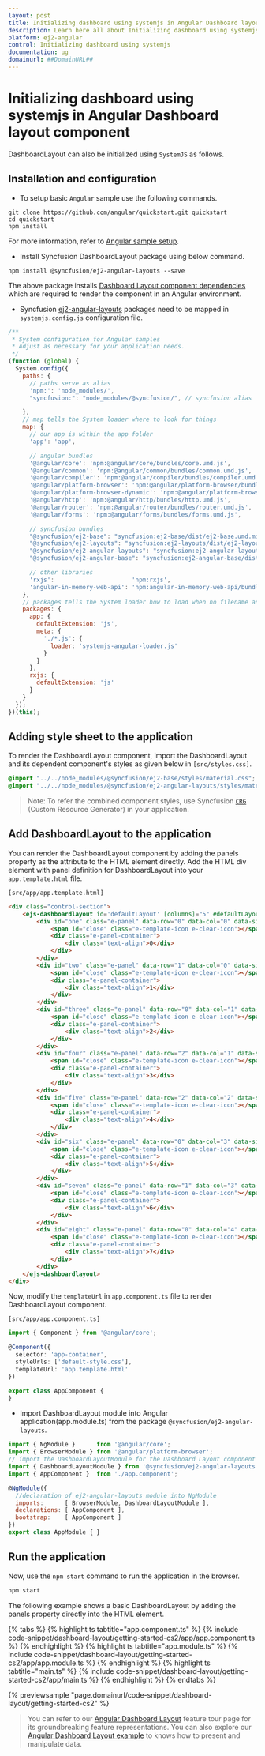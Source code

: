 ```yaml
---
layout: post
title: Initializing dashboard using systemjs in Angular Dashboard layout component | Syncfusion
description: Learn here all about Initializing dashboard using systemjs in Syncfusion Angular Dashboard layout component of Syncfusion Essential JS 2 and more.
platform: ej2-angular
control: Initializing dashboard using systemjs 
documentation: ug
domainurl: ##DomainURL##
---
```


# Initializing dashboard using systemjs in Angular Dashboard layout component

DashboardLayout can also be initialized using `SystemJS` as follows.

## Installation and configuration

* To setup basic `Angular` sample use the following commands.

```
git clone https://github.com/angular/quickstart.git quickstart
cd quickstart
npm install
```

For more information, refer to [Angular sample setup](https://angular.io/guide/setup).

* Install Syncfusion DashboardLayout package using below command.

```
npm install @syncfusion/ej2-angular-layouts --save
```

The above package installs [Dashboard Layout component dependencies](#dependencies) which are required to render the component in an Angular environment.

* Syncfusion [ej2-angular-layouts](#dependencies) packages need to be mapped in `systemjs.config.js` configuration file.

```javascript
/**
 * System configuration for Angular samples
 * Adjust as necessary for your application needs.
 */
(function (global) {
  System.config({
    paths: {
      // paths serve as alias
      'npm:': 'node_modules/',
      "syncfusion:": "node_modules/@syncfusion/", // syncfusion alias

    },
    // map tells the System loader where to look for things
    map: {
      // our app is within the app folder
      'app': 'app',

      // angular bundles
      '@angular/core': 'npm:@angular/core/bundles/core.umd.js',
      '@angular/common': 'npm:@angular/common/bundles/common.umd.js',
      '@angular/compiler': 'npm:@angular/compiler/bundles/compiler.umd.js',
      '@angular/platform-browser': 'npm:@angular/platform-browser/bundles/platform-browser.umd.js',
      '@angular/platform-browser-dynamic': 'npm:@angular/platform-browser-dynamic/bundles/platform-browser-dynamic.umd.js',
      '@angular/http': 'npm:@angular/http/bundles/http.umd.js',
      '@angular/router': 'npm:@angular/router/bundles/router.umd.js',
      '@angular/forms': 'npm:@angular/forms/bundles/forms.umd.js',

      // syncfusion bundles
      "@syncfusion/ej2-base": "syncfusion:ej2-base/dist/ej2-base.umd.min.js",
      "@syncfusion/ej2-layouts": "syncfusion:ej2-layouts/dist/ej2-layouts.umd.min.js",
      "@syncfusion/ej2-angular-layouts": "syncfusion:ej2-angular-layouts/dist/ej2-angular-layouts.umd.min.js",
      "@syncfusion/ej2-angular-base": "syncfusion:ej2-angular-base/dist/ej2-angular-base.umd.min.js",

      // other libraries
      'rxjs':                      'npm:rxjs',
      'angular-in-memory-web-api': 'npm:angular-in-memory-web-api/bundles/in-memory-web-api.umd.js'
    },
    // packages tells the System loader how to load when no filename and/or no extension
    packages: {
      app: {
        defaultExtension: 'js',
        meta: {
          './*.js': {
            loader: 'systemjs-angular-loader.js'
          }
        }
      },
      rxjs: {
        defaultExtension: 'js'
      }
    }
  });
})(this);
```

## Adding style sheet to the application

To render the DashboardLayout component, import the DashboardLayout and its dependent component's styles as given below in `[src/styles.css]`.

```css
@import "../../node_modules/@syncfusion/ej2-base/styles/material.css";
@import "../../node_modules/@syncfusion/ej2-angular-layouts/styles/material.css";
```

>Note: To refer the combined component styles, use Syncfusion [`CRG`](https://crg.syncfusion.com/) (Custom Resource Generator) in your application.

## Add DashboardLayout to the application

You can render the DashboardLayout component by adding the panels property as the attribute to the HTML element directly. Add the HTML div element with panel definition for DashboardLayout into your `app.template.html` file.

`[src/app/app.template.html]`

```html
<div class="control-section">
    <ejs-dashboardlayout id='defaultLayout' [columns]="5" #defaultLayout [cellSpacing]='cellSpacing'>
        <div id="one" class="e-panel" data-row="0" data-col="0" data-sizeX="1" data-sizeY="1">
            <span id="close" class="e-template-icon e-clear-icon"></span>
            <div class="e-panel-container">
                <div class="text-align">0</div>
            </div>
        </div>
        <div id="two" class="e-panel" data-row="1" data-col="0" data-sizeX="1" data-sizeY="2">
            <span id="close" class="e-template-icon e-clear-icon"></span>
            <div class="e-panel-container">
                <div class="text-align">1</div>
            </div>
        </div>
        <div id="three" class="e-panel" data-row="0" data-col="1" data-sizeX="2" data-sizeY="2">
            <span id="close" class="e-template-icon e-clear-icon"></span>
            <div class="e-panel-container">
                <div class="text-align">2</div>
            </div>
        </div>
        <div id="four" class="e-panel" data-row="2" data-col="1" data-sizeX="1" data-sizeY="1">
            <span id="close" class="e-template-icon e-clear-icon"></span>
            <div class="e-panel-container">
                <div class="text-align">3</div>
            </div>
        </div>
        <div id="five" class="e-panel" data-row="2" data-col="2" data-sizeX="2" data-sizeY="1">
            <span id="close" class="e-template-icon e-clear-icon"></span>
            <div class="e-panel-container">
                <div class="text-align">4</div>
            </div>
        </div>
        <div id="six" class="e-panel" data-row="0" data-col="3" data-sizeX="1" data-sizeY="1">
            <span id="close" class="e-template-icon e-clear-icon"></span>
            <div class="e-panel-container">
                <div class="text-align">5</div>
            </div>
        </div>
        <div id="seven" class="e-panel" data-row="1" data-col="3" data-sizeX="1" data-sizeY="1">
            <span id="close" class="e-template-icon e-clear-icon"></span>
            <div class="e-panel-container">
                <div class="text-align">6</div>
            </div>
        </div>
        <div id="eight" class="e-panel" data-row="0" data-col="4" data-sizeX="1" data-sizeY="3">
            <span id="close" class="e-template-icon e-clear-icon"></span>
            <div class="e-panel-container">
                <div class="text-align">7</div>
            </div>
        </div>
    </ejs-dashboardlayout>
</div>
```

Now, modify the `templateUrl` in `app.component.ts` file to render DashboardLayout component.

`[src/app/app.component.ts]`

```typescript
import { Component } from '@angular/core';

@Component({
  selector: 'app-container',
  styleUrls: ['default-style.css'],
  templateUrl: 'app.template.html'
})

export class AppComponent {
}
```

* Import DashboardLayout module into Angular application(app.module.ts) from the package `@syncfusion/ej2-angular-layouts`.

```javascript
import { NgModule }      from '@angular/core';
import { BrowserModule } from '@angular/platform-browser';
// import the DashboardLayoutModule for the Dashboard Layout component
import { DashboardLayoutModule } from '@syncfusion/ej2-angular-layouts';
import { AppComponent }  from './app.component';

@NgModule({
  //declaration of ej2-angular-layouts module into NgModule
  imports:      [ BrowserModule, DashboardLayoutModule ],
  declarations: [ AppComponent ],
  bootstrap:    [ AppComponent ]
})
export class AppModule { }
```

## Run the application

Now, use the `npm start` command to run the application in the browser.

```html
npm start
```

The following example shows a basic DashboardLayout by adding the panels property directly into the HTML element.

{% tabs %}
{% highlight ts tabtitle="app.component.ts" %}
{% include code-snippet/dashboard-layout/getting-started-cs2/app/app.component.ts %}
{% endhighlight %}
{% highlight ts tabtitle="app.module.ts" %}
{% include code-snippet/dashboard-layout/getting-started-cs2/app/app.module.ts %}
{% endhighlight %}
{% highlight ts tabtitle="main.ts" %}
{% include code-snippet/dashboard-layout/getting-started-cs2/app/main.ts %}
{% endhighlight %}
{% endtabs %}
  
{% previewsample "page.domainurl/code-snippet/dashboard-layout/getting-started-cs2" %}

> You can refer to our [Angular Dashboard Layout](https://www.syncfusion.com/angular-ui-components/angular-dashboard-layout) feature tour page for its groundbreaking feature representations. You can also explore our [Angular Dashboard Layout example](https://ej2.syncfusion.com/angular/demos/#/material/dashboard-layout/default) to knows how to present and manipulate data.